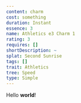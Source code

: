 ```yaml
---
content: charm
cost: something
duration: Instant
essence: 3
name: Athletics e3 Charm 1
rating: 3
requires: []
shortDescription: ~
splat: Second Sunrise
tags: []
trait: Athletics
tree: Speed
type: Simple
---
```


Hello **world**!
